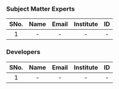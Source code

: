 <!-- Remove all lines above this line before making changes to the file -->
### Subject Matter Experts
| SNo. | Name | Email | Institute | ID |
| :---: | :---: | :---: | :---: | :---: |
| 1 | - | - | - | - |

### Developers
| SNo. | Name | Email | Institute | ID |
| :---: | :---: | :---: | :---: | :---: |
| 1 | - | - | - | - |